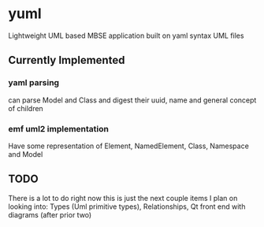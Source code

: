 # yuml
Lightweight UML based MBSE application built on yaml syntax UML files

## Currently Implemented

### yaml parsing
can parse Model and Class and digest their uuid, name and general concept of children

### emf uml2 implementation
Have some representation of Element, NamedElement, Class, Namespace and Model

## TODO
There is a lot to do right now this is just the next couple items I plan on looking into:
Types (Uml primitive types), Relationships, Qt front end with diagrams (after prior two)
